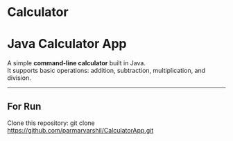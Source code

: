# Calculator
#  Java Calculator App

A simple **command-line calculator** built in Java.  
It supports basic operations: addition, subtraction, multiplication, and division.

---

## For Run
  Clone this repository:   git clone https://github.com/parmarvarshil/CalculatorApp.git
